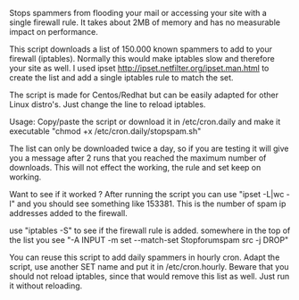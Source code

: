 Stops spammers from flooding your mail or accessing your site with a single firewall rule. It takes about 2MB of memory and has no measurable impact on performance.

This script downloads a list of 150.000 known spammers to add to your firewall (iptables). Normally this would make iptables slow and therefore your site as well. I used ipset http://ipset.netfilter.org/ipset.man.html to create the list and add a single iptables rule to match the set.

The script is made for Centos/Redhat but can be easily adapted for other Linux distro's. Just change the line to reload iptables. 

Usage:
Copy/paste the script or download it in /etc/cron.daily and make it executable "chmod +x /etc/cron.daily/stopspam.sh"

The list can only be downloaded twice a day, so if you are testing it will  give you a message after 2 runs that you reached the maximum number of downloads. This will not effect the working, the rule and set keep on working. 

Want to see if it worked ?
After running the script you can use "ipset -L|wc -l" and you should see something like 153381. This is the number of spam ip addresses added to the firewall.

use "iptables -S" to see if the firewall rule is added. somewhere in the top of the list you see "-A INPUT -m set --match-set Stopforumspam src -j DROP" 

You can reuse this script to add daily spammers in hourly cron. Adapt the script, use another SET name and put it in /etc/cron.hourly.
Beware that you should not reload iptables, since that would remove this list as well. Just run it without reloading. 
